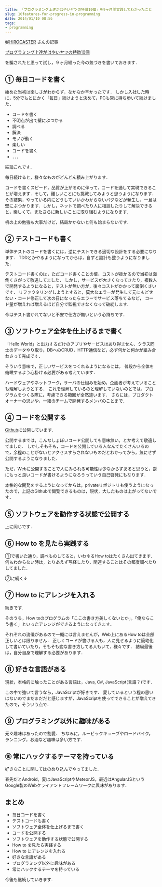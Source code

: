 ```yaml
---
title: 「プログラミング上達がはやいヤツの特徴10個」を9ヶ月間実践してわかったこと
slug: 10features-for-progress-in-programming
date: 2014/01/10 08:56
tags:
- programming
---
```


[@HIROCASTER](https://twitter.com/HIROCASTER) さんの記事

[プログラミング上達がはやいヤツの特徴10個](https://hiroki.jp/2012/04/01/3363/)

を騙されたと思って試し，９ヶ月経った今の気づきを書いておきます．


## ① 毎日コードを書く

始めた当初は楽しさがわからず，なかなか辛かったです．
しかし入社した時に，5分でもとにかく「毎日」続けようと決めて，PCも常に持ち歩いて続けました．

* コードを書く
* 不明点が出て壁にぶつかる
* 調べる
* 解決
* モノが動く
* 楽しい
* コードを書く
* ．．．

結論これです．

毎日続けると，様々なものがどんどん積み上がります．

コードを書くスピード，品質が上がるのに伴って，コードを通して実現できることが増えます．そして，難しいことにも挑戦してみようと思うようになります．
その結果，やっている内にどうしていいかわからないバグなどが発生し，一旦は壁にぶつかります．しかし，ネットで調べたり人に相談したりして解決できると，楽しくて，またさらに新しいことに取り組むようになります．

机の上の勉強も大事だけど，結局かかないと何も始まらないです．

## ② テストコードも書く

単体テストのコードを書くには，逆にテストできる適切な設計をする必要になります．
TDDとかやるようになってからは，自ずと設計も整うようになりました．

テストコード書くのは，ただコード書くことの倍，コストが掛かるので当初は面倒くさがって敬遠してました．
しかし，サービスが大きくなってきたり，複数人で開発するようになると，テストが無い方が，後々コストがかかって面倒くさいです．
リファクタリングしようとすると，莫大なエラーが発生して元にもどせない・コード修正して次の日になったらエラーでサービス落ちてるなど，
コード量が増えれば増えるほど自分で監視できなくなって破綻します．

今はテスト書かれてないと不安で仕方が無いという心持ちです．

## ③ ソフトウェア全体を仕上げるまで書く

「Hello World」と出力するだけのアプリやサービスはあり得ません．クラス同士のデータやり取り，DBへのCRUD，HTTP通信など，必ず何かと何かが組み合わさって完成です．

そういう意味で，正しいサービスをつくれるようになるには，
普段から全体を俯瞰するよう心掛ける必要がある考えています．

ハードウェアやネットワーク，サーバの仕組みを始め，企画者が考えていることも理解しようとする．
これを理解しているのと理解していないのとでは，プログラムをつくる際に，考慮できる範囲が全然違います．
さらには，プロダクトオーナーの思いや，一緒のチームで開発するメンバのことまで．

## ④ コードを公開する

[Github](https://github.com/tanakaworld)に公開しています．

公開するまでは，こんなしょぼいコード公開しても意味無い，とか考えて敬遠してました．
しかしそもそも，コードを公開している人なんてたくさんいるので，余程のことがないとアクセスすらされないものだとわかってから，気にせず公開するようになりました．

ただ，Webに公開することで人にみられる可能性は少なからずあると思うと，逆にもっと良いコードが書けるようになろうっていう自己啓発にもなります．

本格的な開発をするようになってからは，privateリポジトリも使うようになったので，上記のGithubで閲覧できるものは，現状，大したものは上がってないです．

## ⑤ ソフトウェアを動作する状態で公開する

上に同じです．

## ⑥ How to を見たら実践する

①で書いた通り，調べものしてると，いわゆるHow toはたくさん出てきます．何もわからない時は，とりあえず写経したり，関連することはその都度調べたりしてました．

⑦に続く↓

## ⑦ How to にアレンジを入れる

続きです．

そのうち，How toのプログラムの「ここの書き方美しくないとか」，「俺ならこう書く」といったアレンジができるようになってきます．

それぞれの流儀があるので一概には言えませんが，Web上にあるHow toは全部正しいとは限りません．
正しくコードが書ける人も，人に見せるように簡略化して書いていたり，そもそも変な書き方してる人もいて，様々です．
結局最後は，自分自身で理解する必要があります．

## ⑧ 好きな言語がある

現状，本格的に触ったことがある言語は，Java, C#, JavaScript(言語？)です．

この中で強いて言うなら，JavaScriptが好きです．
愛しているという程の思いはないのでまだまだだと感じますが，JavaScriptを使ってできることが増えてきたので，そういう点で．

## ⑨ プログラミング以外に趣味がある

元々趣味はあったので割愛．
ちなみに，ルービックキューブやロードバイク，ランニング，お酒など趣味は多い方です．

##  ⑩ 常にハックするテーマを持っている

好きなことに関してはのめり込んでやってました．

春先だとAndroid，夏はJavaScriptやMeteorJS，最近はAngularJSというGoogle製のWebクライアントフレームワークに興味があります．

## まとめ

* 毎日コードを書く
* テストコードも書く
* ソフトウェア全体を仕上げるまで書く
* コードを公開する
* ソフトウェアを動作する状態で公開する
* How to を見たら実践する
* How to にアレンジを入れる
* 好きな言語がある
* プログラミング以外に趣味がある
* 常にハックするテーマを持っている

今後も継続していきます.
